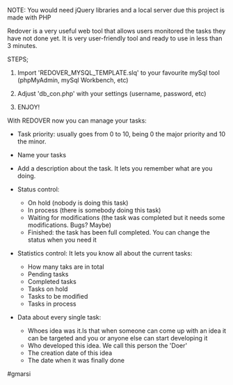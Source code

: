 NOTE: You would need jQuery libraries and a local server due this project is made with PHP

Redover is a very useful web tool that allows users monitored the tasks they have not done yet. It is very user-friendly tool and ready to use in less than 3 minutes.


STEPS;

1. Import 'REDOVER_MYSQL_TEMPLATE.slq' to your favourite mySql tool (phpMyAdmin, mySql Workbench, etc)

2. Adjust 'db_con.php' with your settings (username, password, etc)

3. ENJOY!



With REDOVER now you can manage your tasks:
  
  - Task priority: usually goes from 0 to 10, being 0 the major priority and 10 the minor.
  
  - Name your tasks
  
  - Add a description about the task. It lets you remember what are you doing.
  
  - Status control:
    - On hold (nobody is doing this task)
    - In process (there is somebody doing this task)
    - Waiting for modifications (the task was completed but it needs some modifications. Bugs? Maybe)
    - Finished: the task has been full completed. 
    You can change the status when you need it
  
  - Statistics control:
    It lets you know all about the current tasks:
      - How many taks are in total
      - Pending tasks
      - Completed tasks
      - Tasks on hold
      - Tasks to be modified
      - Tasks in process
      
  - Data about every single task:
    - Whoes idea was it.Is that when someone can come up with an idea it can be targeted and you or anyone else can start developing it
    - Who developed this idea. We call this person the 'Doer'
    - The creation date of this idea
    - The date when it was finally done
    
    
    
#gmarsi
